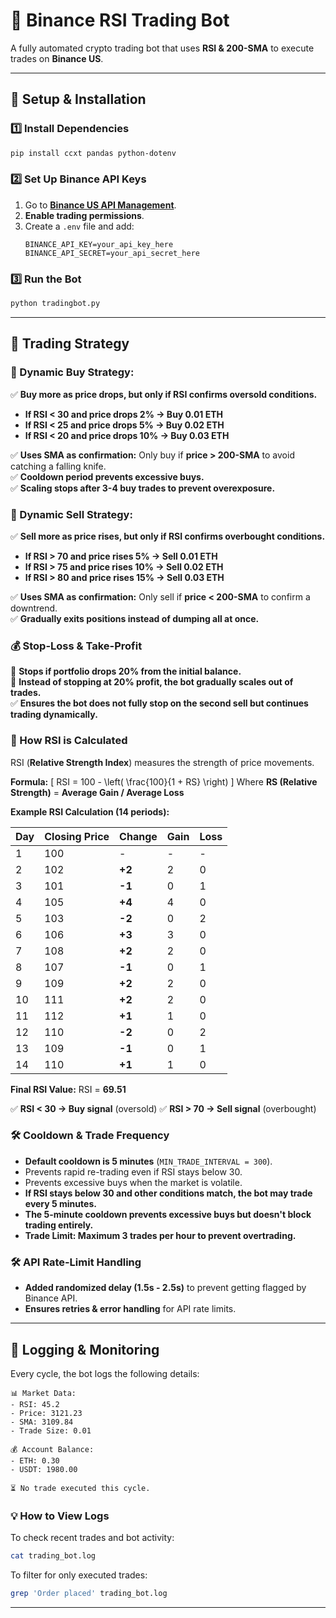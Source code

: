 # 📌 Binance RSI Trading Bot

A fully automated crypto trading bot that uses **RSI & 200-SMA** to execute trades on **Binance US**.

---

## **💾 Setup & Installation**

### **1️⃣ Install Dependencies**

```bash
pip install ccxt pandas python-dotenv
```

### **2️⃣ Set Up Binance API Keys**

1. Go to **[Binance US API Management](https://www.binance.us/en/usercenter/settings/api-management)**.
2. **Enable trading permissions**.
3. Create a `.env` file and add:
   ```
   BINANCE_API_KEY=your_api_key_here
   BINANCE_API_SECRET=your_api_secret_here
   ```

### **3️⃣ Run the Bot**

```bash
python tradingbot.py
```

---

## **📌 Trading Strategy**

### **🔵 Dynamic Buy Strategy**:

✅ **Buy more as price drops, but only if RSI confirms oversold conditions.**

- **If RSI < 30 and price drops 2% → Buy 0.01 ETH**
- **If RSI < 25 and price drops 5% → Buy 0.02 ETH**
- **If RSI < 20 and price drops 10% → Buy 0.03 ETH**

✅ **Uses SMA as confirmation:** Only buy if **price > 200-SMA** to avoid catching a falling knife.\
✅ **Cooldown period prevents excessive buys.**\
✅ **Scaling stops after 3-4 buy trades to prevent overexposure.**

### **🔴 Dynamic Sell Strategy**:

✅ **Sell more as price rises, but only if RSI confirms overbought conditions.**

- **If RSI > 70 and price rises 5% → Sell 0.01 ETH**
- **If RSI > 75 and price rises 10% → Sell 0.02 ETH**
- **If RSI > 80 and price rises 15% → Sell 0.03 ETH**

✅ **Uses SMA as confirmation:** Only sell if **price < 200-SMA** to confirm a downtrend.\
✅ **Gradually exits positions instead of dumping all at once.**

### **💰 Stop-Loss & Take-Profit**

🚨 **Stops if portfolio drops 20% from the initial balance.**\
🎉 **Instead of stopping at 20% profit, the bot gradually scales out of trades.**\
✅ **Ensures the bot does not fully stop on the second sell but continues trading dynamically.**

### **📌 How RSI is Calculated**

RSI (**Relative Strength Index**) measures the strength of price movements.

**Formula:**
\[
RSI = 100 - \left( \frac{100}{1 + RS} \right)
\]
Where **RS (Relative Strength)** = **Average Gain / Average Loss**

**Example RSI Calculation (14 periods):**

| **Day** | **Closing Price** | **Change** | **Gain** | **Loss** |
|---------|-----------------|------------|----------|----------|
| 1       | 100             | -          | -        | -        |
| 2       | 102             | **+2**     | 2        | 0        |
| 3       | 101             | **-1**     | 0        | 1        |
| 4       | 105             | **+4**     | 4        | 0        |
| 5       | 103             | **-2**     | 0        | 2        |
| 6       | 106             | **+3**     | 3        | 0        |
| 7       | 108             | **+2**     | 2        | 0        |
| 8       | 107             | **-1**     | 0        | 1        |
| 9       | 109             | **+2**     | 2        | 0        |
| 10      | 111             | **+2**     | 2        | 0        |
| 11      | 112             | **+1**     | 1        | 0        |
| 12      | 110             | **-2**     | 0        | 2        |
| 13      | 109             | **-1**     | 0        | 1        |
| 14      | 110             | **+1**     | 1        | 0        |

**Final RSI Value:** RSI = **69.51**

✅ **RSI < 30 → Buy signal** (oversold)
✅ **RSI > 70 → Sell signal** (overbought)

### **🛠️ Cooldown & Trade Frequency**

- **Default cooldown is 5 minutes** (`MIN_TRADE_INTERVAL = 300`).
- Prevents rapid re-trading even if RSI stays below 30.
- Prevents excessive buys when the market is volatile.
- **If RSI stays below 30 and other conditions match, the bot may trade every 5 minutes.**
- **The 5-minute cooldown prevents excessive buys but doesn't block trading entirely.**
- **Trade Limit: Maximum 3 trades per hour to prevent overtrading.**

### **🛠️ API Rate-Limit Handling**

- **Added randomized delay (1.5s - 2.5s)** to prevent getting flagged by Binance API.
- **Ensures retries & error handling** for API rate limits.

---

## **📌 Logging & Monitoring**

Every cycle, the bot logs the following details:

```plaintext
📊 Market Data:
- RSI: 45.2
- Price: 3121.23
- SMA: 3109.84
- Trade Size: 0.01

💰 Account Balance:
- ETH: 0.30
- USDT: 1980.00

⏳ No trade executed this cycle.
```

### **💡 How to View Logs**

To check recent trades and bot activity:

```bash
cat trading_bot.log
```

To filter for only executed trades:

```bash
grep 'Order placed' trading_bot.log
```

---

